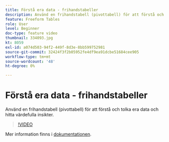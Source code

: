 ```yaml
---
title: Förstå era data - frihandstabeller
description: Använd en frihandstabell (pivottabell) för att förstå och tolka era data och hitta värdefulla insikter.
feature: Freeform Tables
role: User
level: Beginner
doc-type: feature video
thumbnail: 334093.jpg
kt: 8059
exl-id: a074d503-94f2-449f-8d3e-8bb599752981
source-git-commit: 32424f3f2b05952fe4df9ea91dcbe51684cee905
workflow-type: tm+mt
source-wordcount: '48'
ht-degree: 0%

---
```


# Förstå era data - frihandstabeller

Använd en frihandstabell (pivottabell) för att förstå och tolka era data och hitta värdefulla insikter.

>[!VIDEO](https://video.tv.adobe.com/v/334093/?quality=12&learn=on)

Mer information finns i [dokumentationen](https://experienceleague.adobe.com/docs/analytics/analyze/analysis-workspace/visualizations/freeform-table/freeform-table.html?lang=sv-SE).
